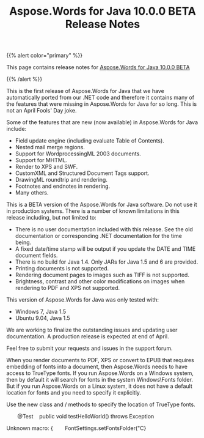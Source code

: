 ﻿---
title: Aspose.Words for Java 10.0.0 BETA Release Notes
articleTitle: Aspose.Words for Java 10.0.0 BETA Release Notes
linktitle: Aspose.Words for Java 10.0.0 BETA Release Notes
description: "Aspose.Words for Java 10.0.0 BETA Release Notes – learn about the latest updates and fixes."
type: docs
weight: 100
url: /java/aspose-words-for-java-10-0-0-beta-release-notes/
---

{{% alert color="primary" %}}

This page contains release notes for [Aspose.Words for Java 10.0.0 BETA](https://downloads.aspose.com/words/java/new-releases/aspose.words-for-java-10.0.0-beta/)

{{% /alert %}}

This is the first release of Aspose.Words for Java that we have automatically ported from our .NET code and therefore it contains many of the features that were missing in Aspose.Words for Java for so long. This is not an April Fools' Day joke. 

Some of the features that are new (now available) in Aspose.Words for Java include:

- Field update engine (including evaluate Table of Contents).
- Nested mail merge regions.
- Support for WordprocessingML 2003 documents.
- Support for MHTML.
- Render to XPS and SWF.
- CustomXML and Structured Document Tags support.
- DrawingML roundtrip and rendering.
- Footnotes and endnotes in rendering.
- Many others.



This is a BETA version of the Aspose.Words for Java software. Do not use it in production systems. There is a number of known limitations in this release including, but not limited to:

- There is no user documentation included with this release. See the old documentation or corresponding .NET documentation for the time being.
- A fixed date/time stamp will be output if you update the DATE and TIME document fields.
- There is no build for Java 1.4. Only JARs for Java 1.5 and 6 are provided.
- Printing documents is not supported.
- Rendering document pages to images such as TIFF is not supported.
- Brightness, contrast and other color modifications on images when rendering to PDF and XPS not supported.

This version of Aspose.Words for Java was only tested with:

- Windows 7, Java 1.5
- Ubuntu 9.04, Java 1.5



We are working to finalize the outstanding issues and updating user documentation. A production release is expected at end of April.

Feel free to submit your requests and issues in the support forum.





When you render documents to PDF, XPS or convert to EPUB that requires embedding of fonts into a document, then Aspose.Words needs to have access to TrueType fonts. If you run Aspose.Words on a Windows system, then by default it will search for fonts in the system Windows\Fonts folder. But if you run Aspose.Words on a Linux system, it does not have a default location for fonts and you need to specify it explicitly.

Use the new class and / methods to specify the location of TrueType fonts.

`    `@Test    public void testHelloWorld() throws Exception    

Unknown macro: {        FontSettings.setFontsFolder("C}






